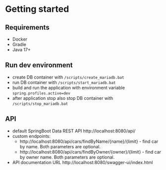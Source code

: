 # Getting started
## Requirements
- Docker
- Gradle
- Java 17+

## Run dev environment
- create DB container with `/scripts/create_mariadb.bat`
- run DB container with `/scripts/start_mariadb.bat`
- build and run the application with environment variable `spring.profiles.active=dev`
- after application stop also stop DB container with `/scripts/stop_mariadb.bat`

## API
- default SpringBoot Data REST API http://localhost:8080/api/
- custom endpoints:
  - http://localhost:8080/api/cars/findByName/{name}/{limit} - find car by name. Both parameters are optional.
  - http://localhost:8080/api/cars/findByOwner/{owner}/{limit} - find car by owner name. Both parameters are optional.
- API documentation URL http://localhost:8080/swagger-ui/index.html
